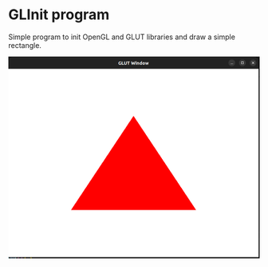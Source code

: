 # GLInit program

Simple program to init OpenGL and GLUT libraries and draw a simple rectangle.

![image](./img/screenshot.png)